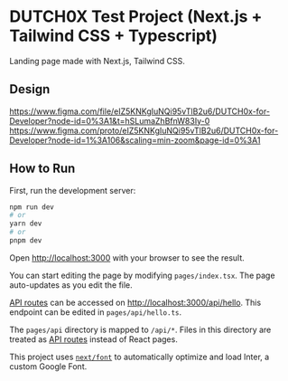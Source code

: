 # DUTCH0X Test Project (Next.js + Tailwind CSS + Typescript)

Landing page made with Next.js, Tailwind CSS.

## Design

https://www.figma.com/file/eIZ5KNKgIuNQi95vTlB2u6/DUTCH0x-for-Developer?node-id=0%3A1&t=hSLumaZhBfnW83Iy-0
https://www.figma.com/proto/eIZ5KNKgIuNQi95vTlB2u6/DUTCH0x-for-Developer?node-id=1%3A106&scaling=min-zoom&page-id=0%3A1

## How to Run

First, run the development server:

```bash
npm run dev
# or
yarn dev
# or
pnpm dev
```

Open [http://localhost:3000](http://localhost:3000) with your browser to see the result.

You can start editing the page by modifying `pages/index.tsx`. The page auto-updates as you edit the file.

[API routes](https://nextjs.org/docs/api-routes/introduction) can be accessed on [http://localhost:3000/api/hello](http://localhost:3000/api/hello). This endpoint can be edited in `pages/api/hello.ts`.

The `pages/api` directory is mapped to `/api/*`. Files in this directory are treated as [API routes](https://nextjs.org/docs/api-routes/introduction) instead of React pages.

This project uses [`next/font`](https://nextjs.org/docs/basic-features/font-optimization) to automatically optimize and load Inter, a custom Google Font.
